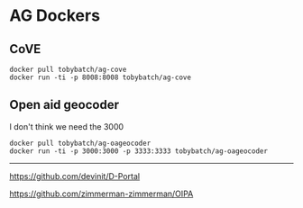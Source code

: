 # AG Dockers

## CoVE

    docker pull tobybatch/ag-cove
    docker run -ti -p 8008:8008 tobybatch/ag-cove

## Open aid geocoder

I don't think we need the 3000

    docker pull tobybatch/ag-oageocoder
    docker run -ti -p 3000:3000 -p 3333:3333 tobybatch/ag-oageocoder



--------------------

https://github.com/devinit/D-Portal

https://github.com/zimmerman-zimmerman/OIPA
